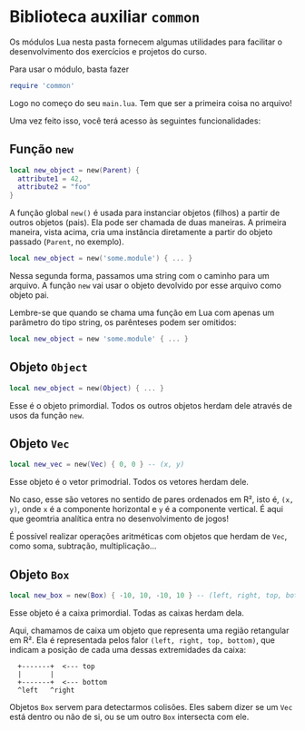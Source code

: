
# Biblioteca auxiliar `common`

Os módulos Lua nesta pasta fornecem algumas utilidades para facilitar o desenvolvimento dos exercícios e projetos do curso.

Para usar o módulo, basta fazer

```lua
require 'common'
```

Logo no começo do seu `main.lua`. Tem que ser a primeira coisa no arquivo!

Uma vez feito isso, você terá acesso às seguintes funcionalidades:

## Função `new`

```lua
local new_object = new(Parent) {
  attribute1 = 42,
  attribute2 = "foo"
}
```

A função global `new()` é usada para instanciar objetos (filhos) a partir de outros objetos (pais). Ela pode ser chamada de duas maneiras. A primeira maneira, vista acima, cria uma instância diretamente a partir do objeto passado (`Parent`, no exemplo).

```lua
local new_object = new('some.module') { ... }
```

Nessa segunda forma, passamos uma string com o caminho para um arquivo. A função `new` vai usar o objeto devolvido por esse arquivo como objeto pai.

Lembre-se que quando se chama uma função em Lua com apenas um parâmetro do tipo string, os parênteses podem ser omitidos:


```lua
local new_object = new 'some.module' { ... }
```

## Objeto `Object`

```lua
local new_object = new(Object) { ... }
```

Esse é o objeto primordial. Todos os outros objetos herdam dele através de usos da função `new`.

## Objeto `Vec`

```lua
local new_vec = new(Vec) { 0, 0 } -- (x, y)
```

Esse objeto é o vetor primodrial. Todos os vetores herdam dele.

No caso, esse são vetores no sentido de pares ordenados em R², isto é, `(x, y)`, onde `x` é a componente horizontal e `y` é a componente vertical. É aqui que geomtria analítica entra no desenvolvimento de jogos!

É possível realizar operações aritméticas com objetos que herdam de `Vec`, como soma, subtração, multiplicação...

## Objeto `Box`

```lua
local new_box = new(Box) { -10, 10, -10, 10 } -- (left, right, top, bottom)
```

Esse objeto é a caixa primordial. Todas as caixas herdam dela.

Aqui, chamamos de caixa um objeto que representa uma região retangular em R². Ela é representada pelos falor `(left, right, top, bottom)`, que indicam a posição de cada uma dessas extremidades da caixa:

```
  +-------+  <--- top
  |       |
  +-------+  <--- bottom
  ^left   ^right
```

Objetos `Box` servem para detectarmos colisões. Eles sabem dizer se um `Vec` está dentro ou não de si, ou se um outro `Box` intersecta com ele.
